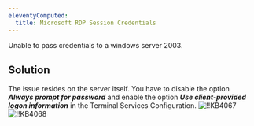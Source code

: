 ```yaml
---
eleventyComputed:
  title: Microsoft RDP Session Credentials
---
```

Unable to pass credentials to a windows server 2003.

## Solution

The issue resides on the server itself. You have to disable the option ***Always prompt for password*** and enable the option ***Use client-provided logon information*** in the Terminal Services Configuration.
![!!KB4067](https://cdnweb.devolutions.net/docs/en/kb/KB4067.png)
![!!KB4068](https://cdnweb.devolutions.net/docs/en/kb/KB4068.png)
